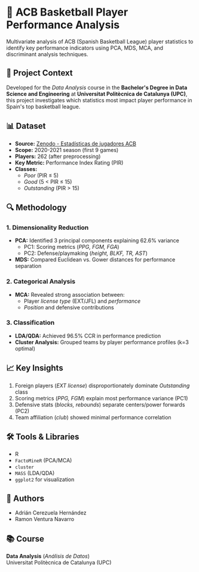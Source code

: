 # 🏀 ACB Basketball Player Performance Analysis

Multivariate analysis of ACB (Spanish Basketball League) player statistics to identify key performance indicators using PCA, MDS, MCA, and discriminant analysis techniques.

## 📌 Project Context

Developed for the *Data Analysis* course in the **Bachelor's Degree in Data Science and Engineering** at **Universitat Politècnica de Catalunya (UPC)**, this project investigates which statistics most impact player performance in Spain's top basketball league.

## 📊 Dataset

- **Source:** [Zenodo - Estadísticas de jugadores ACB](https://zenodo.org/record/4243039)
- **Scope:** 2020-2021 season (first 9 games)
- **Players:** 262 (after preprocessing)
- **Key Metric:** Performance Index Rating (PIR)
- **Classes:** 
  - *Poor* (PIR ≤ 5)
  - *Good* (5 < PIR ≤ 15)  
  - *Outstanding* (PIR > 15)

## 🔍 Methodology

### 1. Dimensionality Reduction
- **PCA:** Identified 3 principal components explaining 62.6% variance
  - PC1: Scoring metrics (*PPG, FGM, FGA*)
  - PC2: Defense/playmaking (*height, BLKF, TR, AST*)
- **MDS:** Compared Euclidean vs. Gower distances for performance separation

### 2. Categorical Analysis
- **MCA:** Revealed strong association between:
  - Player *license type* (EXT/JFL) and *performance*
  - *Position* and defensive contributions

### 3. Classification
- **LDA/QDA:** Achieved 96.5% CCR in performance prediction
- **Cluster Analysis:** Grouped teams by player performance profiles (k=3 optimal)

## 📈 Key Insights
1. Foreign players (*EXT license*) disproportionately dominate *Outstanding* class
2. Scoring metrics (*PPG, FGM*) explain most performance variance (PC1)
3. Defensive stats (*blocks, rebounds*) separate centers/power forwards (PC2)
4. Team affiliation (*club*) showed minimal performance correlation

## 🛠️ Tools & Libraries
- R 
- `FactoMineR` (PCA/MCA)
- `cluster` 
- `MASS` (LDA/QDA)
- `ggplot2` for visualization

## 👥 Authors
- Adrián Cerezuela Hernández
- Ramon Ventura Navarro

## 📚 Course  
**Data Analysis** (*Análisis de Datos*)  
Universitat Politècnica de Catalunya (UPC)  
